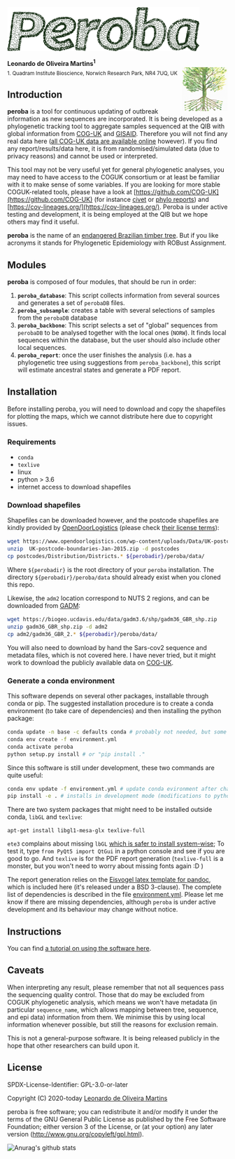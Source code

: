 <img src="recipe/peroba.png" height="100">

__Leonardo de Oliveira Martins<sup>1</sup>__
<br>
<sub>1. Quadram Institute Bioscience, Norwich Research Park, NR4 7UQ, UK</sub>
<img src="recipe/peroba-logo.png" height="100" align="right" alt="AI drawing of a tree">

## Introduction
**peroba** is a tool for continuous updating of outbreak information as new sequences are
incorporated. 
It is being developed as a phylogenetic tracking tool to aggregate samples sequenced at the QIB 
with global information from [COG-UK](https://www.cogconsortium.uk/) and [GISAID](https://www.gisaid.org/). 
Therefore you will not find any real data here ([all COG-UK data are available
online](https://www.cogconsortium.uk/data/) however).
If you find any report/results/data here, it is from randomised/simulated data (due to privacy reasons) and cannot be used or
interpreted. 

This tool may not be very useful yet for general phylogenetic analyses, you may need to have access to the 
COGUK consortium or at least be familiar with it to make sense of some variables.
If you are looking for more stable COGUK-related tools, please have a look at 
[https://github.com/COG-UK](https://github.com/COG-UK) (for instance [civet](https://github.com/COG-UK/civet) or 
[phylo reports](https://github.com/COG-UK/phylo-reports)) and [https://cov-lineages.org/](https://cov-lineages.org/).
Peroba is under active testing and development, it is being employed at the QIB but we hope others may find it useful.


**peroba** is the name of an [endangered Brazilian timber tree](https://en.wikipedia.org/wiki/Aspidosperma_polyneuron).
But if you like acronyms it stands for Phylogenetic Epidemiology with ROBust Assignment. 

## Modules
**peroba** is composed of four modules, that should be run in order:
1. **`peroba_database`**: This script collects information from several sources and generates a set of `perobaDB` files.
2. **`peroba_subsample`**: creates a table with several selections of samples from the `perobaDB` database
3. **`peroba_backbone`**: This script selects a set of "global" sequences from `perobaDB` to be analysed together with the local ones 
(`NORW`). It finds local sequences within the database, but the user should also include other local sequences. 
4. **`peroba_report`**: once the user finishes the analysis (i.e. has a phylogenetic tree using suggestions from
   `peroba_backbone`), this script will estimate ancestral states and generate a PDF report.

## Installation

Before installing peroba, you will need to download and copy the shapefiles for plotting the maps, which we cannot
distribute here due to copyright issues.

### Requirements

* `conda`
* `texlive`
* linux 
* python > 3.6 
* internet access to download shapefiles

### Download shapefiles
Shapefiles can be downloaded however, and the postcode shapefiles are kindly provided by [OpenDoorLogistics](https://www.opendoorlogistics.com) (please check
[their license terms](https://www.opendoorlogistics.com/data)):
```bash
wget https://www.opendoorlogistics.com/wp-content/uploads/Data/UK-postcode-boundaries-Jan-2015.zip
unzip  UK-postcode-boundaries-Jan-2015.zip -d postcodes
cp postcodes/Distribution/Districts.* ${perobadir}/peroba/data/
```
Where `${perobadir}` is the root directory of your `peroba` installation. 
The directory `${perobadir}/peroba/data` should already exist when you cloned this repo.

Likewise, the `adm2` location correspond to NUTS 2 regions, and can be downloaded from
[GADM](https://gadm.org/download_country_v3.html):
```bash
wget https://biogeo.ucdavis.edu/data/gadm3.6/shp/gadm36_GBR_shp.zip
unzip gadm36_GBR_shp.zip -d adm2
cp adm2/gadm36_GBR_2.* ${perobadir}/peroba/data/
```

You will also need to download by hand the Sars-cov2 sequence and metadata files, which is not covered here.
I have never tried, but it might work to download the publicly available data on [COG-UK](https://github.com/COG-UK/data).
### Generate a conda environment

This software depends on several other packages, installable through conda or pip.
The suggested installation procedure is to create a conda environment (to take care of dependencies) and then installing
the python package:
```bash
conda update -n base -c defaults conda # probably not needed, but some machines complained about it
conda env create -f environment.yml  
conda activate peroba
python setup.py install # or "pip install ." 
```

Since this software is still under development, these two commands are quite useful:
```bash
conda env update -f environment.yml # update conda evironment after changing dependencies
pip install -e . # installs in development mode (modifications to python files are live)
```

There are two system packages that might need to be installed outside conda, `libGL` and `texlive`:
```
apt-get install libgl1-mesa-glx texlive-full
```
`ete3` complains about missing `lbGL` [which is safer to install system-wise](https://github.com/conda-forge/pygridgen-feedstock/issues/10);
To test it, type `from PyQt5 import QtGui` in a python console and see if you are good to go.
And `texlive` is for the PDF report generation (`texlive-full` is a monster, but you won't need to worry about missing
fonts again :D )


The report generation relies on the [Eisvogel latex template for pandoc](https://github.com/Wandmalfarbe/pandoc-latex-template), 
which is included here (it's released under a BSD 3-clause).
The complete list of dependencies is described in the file [environment.yml](./environment.yml).
Please let me know if there are missing dependencies, although `peroba` is under active development and its behaviour
may change without notice. 


## Instructions
You can find [a tutorial on using the software here](docs/023.peroba_pipeline.ipynb).

## Caveats

When interpreting any result, please remember that not all sequences pass the sequencing quality control. 
Those that do may be excluded from COGUK phylogenetic analysis,
which means we won't have metadata (in particular `sequence_name`, which allows mapping between tree, sequence, and epi
data) information from them. 
We minimise this by using local information whenever possible, but still the reasons for exclusion remain.

This is not a general-purpose software. 
It is being released publicly in the hope that other researchers can build upon it. 

## License 
SPDX-License-Identifier: GPL-3.0-or-later

Copyright (C) 2020-today  [Leonardo de Oliveira Martins](https://github.com/leomrtns)

peroba is free software; you can redistribute it and/or modify it under the terms of the GNU General Public
License as published by the Free Software Foundation; either version 3 of the License, or (at your option) any later
version (http://www.gnu.org/copyleft/gpl.html).

![Anurag's github stats](https://github-readme-stats.vercel.app/api?username=leomrtns&count_private=true&show_icons=true&theme=calm)
